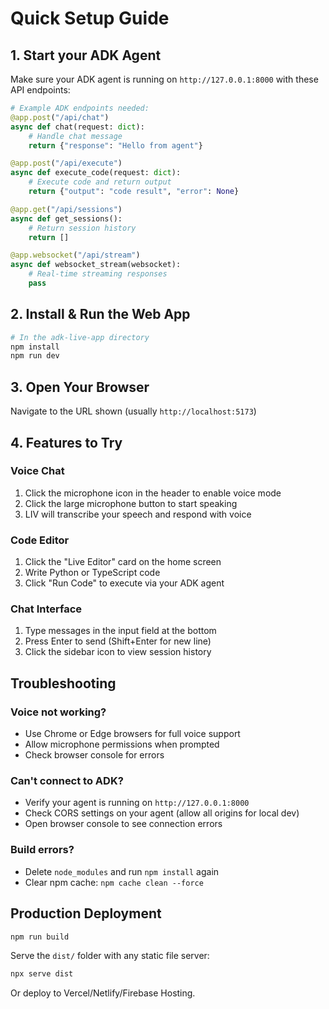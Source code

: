 # Quick Setup Guide

## 1. Start your ADK Agent

Make sure your ADK agent is running on `http://127.0.0.1:8000` with these API endpoints:

```python
# Example ADK endpoints needed:
@app.post("/api/chat")
async def chat(request: dict):
    # Handle chat message
    return {"response": "Hello from agent"}

@app.post("/api/execute")
async def execute_code(request: dict):
    # Execute code and return output
    return {"output": "code result", "error": None}

@app.get("/api/sessions")
async def get_sessions():
    # Return session history
    return []

@app.websocket("/api/stream")
async def websocket_stream(websocket):
    # Real-time streaming responses
    pass
```

## 2. Install & Run the Web App

```bash
# In the adk-live-app directory
npm install
npm run dev
```

## 3. Open Your Browser

Navigate to the URL shown (usually `http://localhost:5173`)

## 4. Features to Try

### Voice Chat
1. Click the microphone icon in the header to enable voice mode
2. Click the large microphone button to start speaking
3. LIV will transcribe your speech and respond with voice

### Code Editor
1. Click the "Live Editor" card on the home screen
2. Write Python or TypeScript code
3. Click "Run Code" to execute via your ADK agent

### Chat Interface
1. Type messages in the input field at the bottom
2. Press Enter to send (Shift+Enter for new line)
3. Click the sidebar icon to view session history

## Troubleshooting

### Voice not working?
- Use Chrome or Edge browsers for full voice support
- Allow microphone permissions when prompted
- Check browser console for errors

### Can't connect to ADK?
- Verify your agent is running on `http://127.0.0.1:8000`
- Check CORS settings on your agent (allow all origins for local dev)
- Open browser console to see connection errors

### Build errors?
- Delete `node_modules` and run `npm install` again
- Clear npm cache: `npm cache clean --force`

## Production Deployment

```bash
npm run build
```

Serve the `dist/` folder with any static file server:
```bash
npx serve dist
```

Or deploy to Vercel/Netlify/Firebase Hosting.
